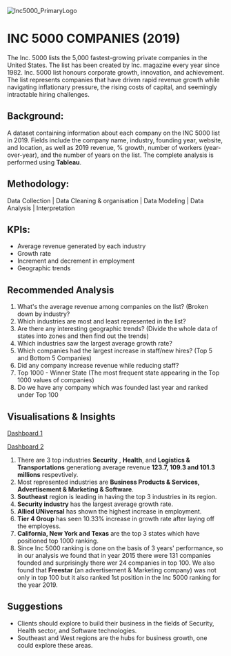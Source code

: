 ![Inc5000_PrimaryLogo](https://github.com/HafshaWahab/Inc-5000-Companies/assets/152807534/68c9a89a-b95f-4f6d-ad2a-ef07b0c9234f)

# INC 5000 COMPANIES (2019)
The Inc. 5000 lists the 5,000 fastest-growing private companies in the United States. The list has been created by Inc. magazine every year since 1982. Inc. 5000 list honours corporate growth, innovation, and achievement. The list represents companies that have driven rapid revenue growth while navigating inflationary pressure, the rising costs of capital, and seemingly intractable hiring challenges.

## Background:
A dataset containing information about each company on the INC 5000 list in 2019. Fields include the company name, industry, founding year, website, and location, as well as 2019 revenue, % growth, number of workers (year-over-year), and the number of years on the list. The complete analysis is performed using **Tableau**.
## Methodology:
Data Collection | Data Cleaning & organisation | Data Modeling | Data Analysis | Interpretation

## KPIs:
* Average revenue generated by each industry
* Growth rate
* Increment and decrement in employment
* Geographic trends

## Recommended Analysis
1. What's the average revenue among companies on the list? (Broken down by industry?
2. Which industries are most and least represented in the list?
3. Are there any interesting geographic trends? (Divide the whole data of states into zones and then find out the trends)
4. Which industries saw the largest average growth rate?
5. Which companies had the largest increase in staff/new hires? (Top 5 and Bottom 5 Companies) 
6. Did any company increase revenue while reducing staff?
7. Top 1000 - Winner State (The most frequent state appearing in the Top 1000 values of companies) 
8. Do we have any company which was founded last year and ranked under Top 100 

## Visualisations & Insights
[Dashboard 1](https://public.tableau.com/views/Inc5000CompaniesFinal/Dashboard4?:language=en-GB&:sid=&:display_count=n&:origin=viz_share_link)

[Dashboard 2](https://public.tableau.com/views/Inc5000CompaniesFinal/Dashboard2?:language=en-GB&:sid=&:display_count=n&:origin=viz_share_link)

1. There are 3 top industries __Security__ , __Health__, and __Logistics & Transportations__ generationg average revenue __123.7, 109.3 and 101.3 millions__ respevtively.
2. Most represented industries are __Business Products & Services, Advertisement & Marketing & Software__.
3. __Southeast__ region is leading in having the top 3 industries in its region.
4. __Security industry__ has the largest average growth rate.
5. __Allied UNiversal__ has shown the highest increase in employment.
6. __Tier 4 Group__ has seen 10.33% increase in growth rate after laying off the employess.
7. __California, New York and Texas__ are the top 3 states which have positioned top 1000 ranking.
8. Since Inc 5000 ranking is done on the basis of 3 years' performance, so in our analysis we found that in year 2015 there were 131 companies founded and surprisingly there wer 24 companies in top 100. We also found that __Freestar__ (an advertisement & Marketing company) was not only in top 100 but it also ranked 1st position in the Inc 5000 ranking for the year 2019.

## Suggestions
* Clients should explore to build their business in the fields of Security, Health sector, and Software technologies.
* Southeast and West regions are the hubs for business growth, one could explore these areas.
